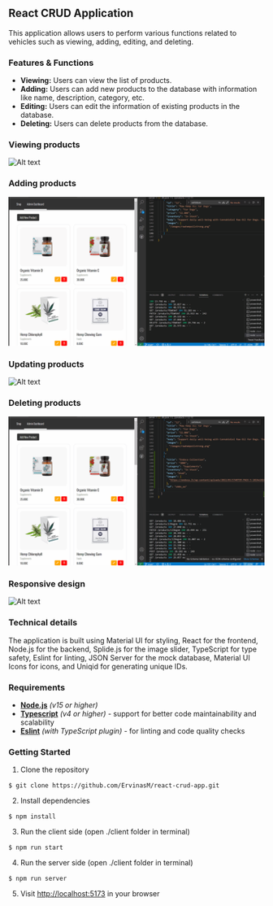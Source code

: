 ## React CRUD Application

This application allows users to perform various functions related to vehicles such as viewing, adding, editing, and deleting.

### Features & Functions

- **Viewing:** Users can view the list of products.
- **Adding:** Users can add new products to the database with information like name, description, category, etc.
- **Editing:** Users can edit the information of existing products in the database.
- **Deleting:** Users can delete products from the database.

### Viewing products

![Alt text](/gifs/db-output.gif "Viewing products")

### Adding products

![Alt text](/gifs/db-add.gif "Adding products")

### Updating products

![Alt text](/gifs/db-update.gif "Updating products")

### Deleting products

![Alt text](/gifs/db-delete.gif "Deleting products")

### Responsive design

![Alt text](/gifs/responsive.gif "Responsive design")

### Technical details

The application is built using Material UI for styling, React for the frontend, Node.js for the backend, Splide.js for the image slider, TypeScript for type safety, Eslint for linting, JSON Server for the mock database, Material UI Icons for icons, and Uniqid for generating unique IDs.

### Requirements

- **[Node.js](https://nodejs.org/en/)** *(v15 or higher)*
- **[Typescript](https://www.typescriptlang.org/)** *(v4 or higher)* - support for better code maintainability and scalability
- **[Eslint](https://eslint.org/)** *(with TypeScript plugin)* - for linting and code quality checks

### Getting Started

1. Clone the repository
```
$ git clone https://github.com/ErvinasM/react-crud-app.git
```
2. Install dependencies
```
$ npm install
```
3. Run the client side (open ./client folder in terminal)
```
$ npm run start
```
4. Run the server side (open ./client folder in terminal)
```
$ npm run server
```
5. Visit [http://localhost:5173](http://localhost:5173) in your browser